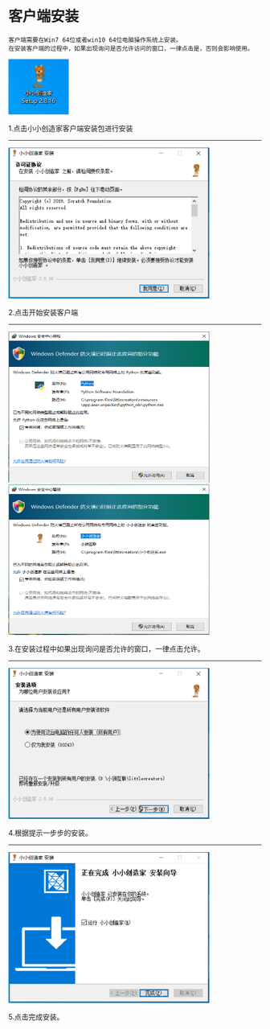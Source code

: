 # 客户端安装
    客户端需要在Win7 64位或者win10 64位电脑操作系统上安装。
    在安装客户端的过程中，如果出现询问是否允许访问的窗口，一律点击是，否则会影响使用。
<img src="./images/点击安装包.png"  style="width: 120px;height: 110px;" title="client installation"> 

1.点击小小创造家客户端安装包进行安装

<hr>
<img src="./images/开始安装客户端.png"  style="width: 400px;height: 300px;" title="client installation"> 

2.点击开始安装客户端
<hr>

<img src="./images/允许1.png"  style="width: 400px;height: 300px;" title="client installation"> 

<img src="./images/允许2.png"  style="width: 400px;height: 300px;" title="client installation"> 

3.在安装过程中如果出现询问是否允许的窗口，一律点击允许。
<hr>

<img src="./images/按步骤安装客户端.png"  style="width: 400px;height: 300px;" title="client installation"> 

4.根据提示一步步的安装。
<hr>

<img src="./images/客户端安装完成.png"  style="width: 400px;height: 300px;" title="client installation"> 

5.点击完成安装。

